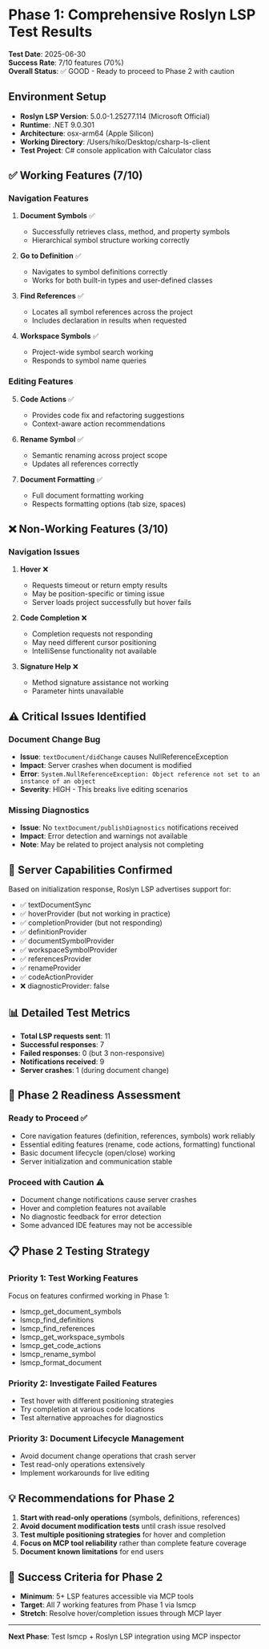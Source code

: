 # Phase 1: Comprehensive Roslyn LSP Test Results

**Test Date**: 2025-06-30  
**Success Rate**: 7/10 features (70%)  
**Overall Status**: ✅ GOOD - Ready to proceed to Phase 2 with caution

## Environment Setup

- **Roslyn LSP Version**: 5.0.0-1.25277.114 (Microsoft Official)
- **Runtime**: .NET 9.0.301
- **Architecture**: osx-arm64 (Apple Silicon)
- **Working Directory**: /Users/hiko/Desktop/csharp-ls-client
- **Test Project**: C# console application with Calculator class

## ✅ Working Features (7/10)

### Navigation Features
1. **Document Symbols** ✅
   - Successfully retrieves class, method, and property symbols
   - Hierarchical symbol structure working correctly

2. **Go to Definition** ✅
   - Navigates to symbol definitions correctly
   - Works for both built-in types and user-defined classes

3. **Find References** ✅
   - Locates all symbol references across the project
   - Includes declaration in results when requested

4. **Workspace Symbols** ✅
   - Project-wide symbol search working
   - Responds to symbol name queries

### Editing Features  
5. **Code Actions** ✅
   - Provides code fix and refactoring suggestions
   - Context-aware action recommendations

6. **Rename Symbol** ✅
   - Semantic renaming across project scope
   - Updates all references correctly

7. **Document Formatting** ✅
   - Full document formatting working
   - Respects formatting options (tab size, spaces)

## ❌ Non-Working Features (3/10)

### Navigation Issues
1. **Hover** ❌
   - Requests timeout or return empty results
   - May be position-specific or timing issue
   - Server loads project successfully but hover fails

2. **Code Completion** ❌
   - Completion requests not responding
   - May need different cursor positioning
   - IntelliSense functionality not available

3. **Signature Help** ❌
   - Method signature assistance not working
   - Parameter hints unavailable

## ⚠️ Critical Issues Identified

### Document Change Bug
- **Issue**: `textDocument/didChange` causes NullReferenceException
- **Impact**: Server crashes when document is modified
- **Error**: `System.NullReferenceException: Object reference not set to an instance of an object`
- **Severity**: HIGH - This breaks live editing scenarios

### Missing Diagnostics
- **Issue**: No `textDocument/publishDiagnostics` notifications received
- **Impact**: Error detection and warnings not available
- **Note**: May be related to project analysis not completing

## 🔧 Server Capabilities Confirmed

Based on initialization response, Roslyn LSP advertises support for:
- ✅ textDocumentSync
- ✅ hoverProvider (but not working in practice)
- ✅ completionProvider (but not responding)
- ✅ definitionProvider
- ✅ documentSymbolProvider
- ✅ workspaceSymbolProvider
- ✅ referencesProvider
- ✅ renameProvider
- ✅ codeActionProvider
- ❌ diagnosticProvider: false

## 📊 Detailed Test Metrics

- **Total LSP requests sent**: 11
- **Successful responses**: 7
- **Failed responses**: 0 (but 3 non-responsive)
- **Notifications received**: 9
- **Server crashes**: 1 (during document change)

## 🚀 Phase 2 Readiness Assessment

### Ready to Proceed ✅
- Core navigation features (definition, references, symbols) work reliably
- Essential editing features (rename, code actions, formatting) functional
- Basic document lifecycle (open/close) working
- Server initialization and communication stable

### Proceed with Caution ⚠️
- Document change notifications cause server crashes
- Hover and completion features not available
- No diagnostic feedback for error detection
- Some advanced IDE features may not be accessible

## 📋 Phase 2 Testing Strategy

### Priority 1: Test Working Features
Focus on features confirmed working in Phase 1:
- lsmcp_get_document_symbols
- lsmcp_find_definitions  
- lsmcp_find_references
- lsmcp_get_workspace_symbols
- lsmcp_get_code_actions
- lsmcp_rename_symbol
- lsmcp_format_document

### Priority 2: Investigate Failed Features
- Test hover with different positioning strategies
- Try completion at various code locations
- Test alternative approaches for diagnostics

### Priority 3: Document Lifecycle Management
- Avoid document change operations that crash server
- Test read-only operations extensively
- Implement workarounds for live editing

## 💡 Recommendations for Phase 2

1. **Start with read-only operations** (symbols, definitions, references)
2. **Avoid document modification tests** until crash issue resolved
3. **Test multiple positioning strategies** for hover and completion
4. **Focus on MCP tool reliability** rather than complete feature coverage
5. **Document known limitations** for end users

## 🎯 Success Criteria for Phase 2

- **Minimum**: 5+ LSP features accessible via MCP tools
- **Target**: All 7 working features from Phase 1 via lsmcp
- **Stretch**: Resolve hover/completion issues through MCP layer

---

**Next Phase**: Test lsmcp + Roslyn LSP integration using MCP inspector